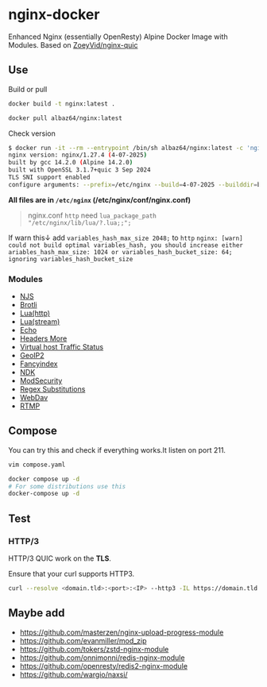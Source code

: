 # nginx-docker

 Enhanced Nginx (essentially OpenResty) Alpine Docker Image with Modules.
 Based on [ZoeyVid/nginx-quic](https://github.com/ZoeyVid/nginx-quic)

## Use

Build or pull

```bash
docker build -t nginx:latest .

docker pull albaz64/nginx:latest
```

Check version

```bash
$ docker run -it --rm --entrypoint /bin/sh albaz64/nginx:latest -c 'nginx -V'
nginx version: nginx/1.27.4 (4-07-2025)
built by gcc 14.2.0 (Alpine 14.2.0) 
built with OpenSSL 3.1.7+quic 3 Sep 2024
TLS SNI support enabled
configure arguments: --prefix=/etc/nginx --build=4-07-2025 --builddir=build --with-threads --with-file-aio --with-http_addition_module --with-http_auth_request_module --with-http_dav_module --with-http_gunzip_module --with-http_gzip_static_module --with-http_image_filter_module --with-http_mp4_module --with-http_perl_module --with-http_random_index_module --with-http_realip_module --with-http_secure_link_module --with-http_slice_module --with-http_ssl_module --with-http_stub_status_module --with-http_sub_module --with-http_v2_module --with-http_v3_module --with-http_xslt_module --with-mail --with-mail_ssl_module --with-stream --with-stream_realip_module --with-stream_ssl_module --with-stream_ssl_preread_module --add-module=/3rd/njs/nginx --add-module=/3rd/brotli --add-module=/3rd/lua_http --add-module=/3rd/lua_stream --add-module=/3rd/echo --add-module=/3rd/headers --add-module=/3rd/vts --add-module=/3rd/geoip2 --add-module=/3rd/fancyindex --add-module=/3rd/ndk --add-module=/3rd/modsecurity --add-module=/3rd/substitutions_filter --add-module=/3rd/dav_ext --add-module=/3rd/rtmp --with-cc-opt='-m64 -march=x86-64-v3 -mtune=haswell -O2 -pipe -fPIC -fomit-frame-pointer -fno-plt -ffunction-sections -fdata-sections -fstack-clash-protection -fcf-protection -D_FORTIFY_SOURCE=2 -Wformat -Werror=format-security -DNGX_QUIC_DEBUG_PACKETS -DNGX_QUIC_DEBUG_CRYPTO' --with-ld-opt='-Wl,-s -Wl,-Bsymbolic -Wl,--gc-sections -Wl,--as-needed -Wl,-z,relro -Wl,-z,now -flto=auto' --with-pcre-jit --with-openssl=/src/openssl --with-debug
```

**All files are in `/etc/nginx` (/etc/nginx/conf/nginx.conf)**

> nginx.conf `http` need `lua_package_path "/etc/nginx/lib/lua/?.lua;;";`

If warn this↓ add `variables_hash_max_size 2048;` to `http`
`nginx: [warn] could not build optimal variables_hash, you should increase either ariables_hash_max_size: 1024 or variables_hash_bucket_size: 64; ignoring variables_hash_bucket_size`

### Modules

- [NJS](https://github.com/nginx/njs)
- [Brotli](https://github.com/google/ngx_brotli)
- [Lua(http)](https://github.com/openresty/lua-nginx-module)
- [Lua(stream)](https://github.com/openresty/stream-lua-nginx-module)
- [Echo](https://github.com/openresty/echo-nginx-module)
- [Headers More](https://github.com/openresty/headers-more-nginx-module)
- [Virtual host Traffic Status](https://github.com/vozlt/nginx-module-vts)
- [GeoIP2](https://github.com/leev/ngx_http_geoip2_module)
- [Fancyindex](https://github.com/aperezdc/ngx-fancyindex)
- [NDK](https://github.com/vision5/ngx_devel_kit)
- [ModSecurity](https://github.com/SpiderLabs/ModSecurity-nginx)
- [Regex Substitutions](https://github.com/yaoweibin/ngx_http_substitutions_filter_module)
- [WebDav](https://github.com/arut/nginx-dav-ext-module)
- [RTMP](https://github.com/arut/nginx-rtmp-module)

## Compose

You can try this and check if everything works.It listen on port 211.

```bash
vim compose.yaml

docker compose up -d
# For some distributions use this
docker-compose up -d
```

## Test

### HTTP/3

HTTP/3 QUIC work on the **TLS**.

Ensure that your curl supports HTTP3.

```bash
curl --resolve <domain.tld>:<port>:<IP> --http3 -IL https://domain.tld
```

## Maybe add

- <https://github.com/masterzen/nginx-upload-progress-module>
- <https://github.com/evanmiller/mod_zip>
- <https://github.com/tokers/zstd-nginx-module>
- <https://github.com/onnimonni/redis-nginx-module>
- <https://github.com/openresty/redis2-nginx-module>
- <https://github.com/wargio/naxsi/>
